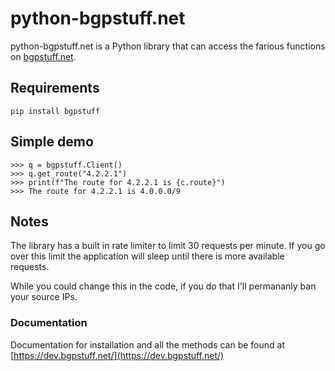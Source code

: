 # python-bgpstuff.net

python-bgpstuff.net is a Python library that can access the farious functions on [bgpstuff.net](bgpstuff.net).

## Requirements
```pip install bgpstuff```

## Simple demo
```>>> import bgpstuff
>>> q = bgpstuff.Client()
>>> q.get_route("4.2.2.1")
>>> print(f"The route for 4.2.2.1 is {c.route}")
>>> The route for 4.2.2.1 is 4.0.0.0/9
```

## Notes
The library has a built in rate limiter to limit 30 requests per minute. If you go over this limit the application will sleep until there is more available requests.

While you could change this in the code, if you do that I'll permananly ban your source IPs.

### Documentation
Documentation for installation and all the methods can be found at [https://dev.bgpstuff.net/](https://dev.bgpstuff.net/)